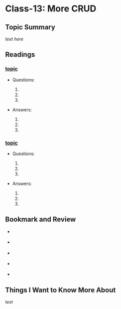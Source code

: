 # Class-13: More CRUD

## Topic Summary

_text here_

## Readings

### [topic]()

- Questions:

  1.

  2.

  3.

- Answers:

  1.

  2.

  3.

### [topic]()

- Questions:

  1.

  2.

  3.

- Answers:

  1.

  2.

  3.

## Bookmark and Review

- []()

- []()

- []()

- []()

- []()

## Things I Want to Know More About

_text_
